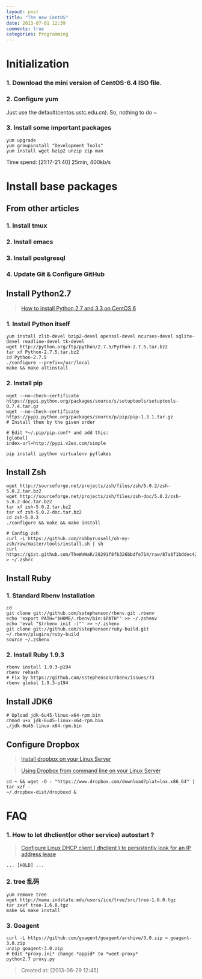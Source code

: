 ```yaml
---
layout: post
title: "The new CentOS"
date: 2013-07-01 12:39
comments: true
categories: Programming
---
```

  
Initialization
==============

### 1. Download the mini version of CentOS-6.4 ISO file.

### 2. Configure yum
  Just use the default(centos.ustc.edu.cn). So, nothing to do ~

### 3. Install some important packages

    yum upgrade
    yum groupinstall "Development Tools"
    yum install wget bzip2 unzip zip man 
    
Time spend: [21:17-21:40] 25min, 400kb/s



<!-- more -->


Install base packages
=====================

From other articles
-------------------
### 1. Install tmux
### 2. Install emacs
### 3. Install postgresql
### 4. Update Git & Configure GitHub


Install Python2.7
-----------------
>  [How to install Python 2.7 and 3.3 on CentOS 6](http://toomuchdata.com/2012/06/25/how-to-install-python-2-7-3-on-centos-6-2/)

### 1. Install Python itself

    yum install zlib-devel bzip2-devel openssl-devel ncurses-devel sqlite-devel readline-devel tk-devel
    wget http://python.org/ftp/python/2.7.5/Python-2.7.5.tar.bz2
    tar xf Python-2.7.5.tar.bz2
    cd Python-2.7.5
    ./configure --prefix=/usr/local
    make && make altinstall


### 2. Install pip

    wget --no-check-certificate https://pypi.python.org/packages/source/s/setuptools/setuptools-0.7.4.tar.gz
    wget --no-check-certificate https://pypi.python.org/packages/source/p/pip/pip-1.3.1.tar.gz
    # Install them by the given order

    # Edit *~/.pip/pip.conf* and add this:
    [global]
    index-url=http://pypi.v2ex.com/simple

    pip install ipython virtualenv pyflakes


    
Install Zsh
-----------

    wget http://sourceforge.net/projects/zsh/files/zsh/5.0.2/zsh-5.0.2.tar.bz2
    wget http://sourceforge.net/projects/zsh/files/zsh-doc/5.0.2/zsh-5.0.2-doc.tar.bz2
    tar xf zsh-5.0.2.tar.bz2
    tar xf zsh-5.0.2-doc.tar.bz2
    cd zsh-5.0.2
    ./configure && make && make install
    
    # Config zsh
    curl -L https://github.com/robbyrussell/oh-my-zsh/raw/master/tools/install.sh | sh
    curl https://gist.github.com/TheWaWaR/28291f8fb326bbdfe714/raw/87a8f1bddec42d94f93e2d851e39ad6cf4e0ef48/.zshrc > ~/.zshrc


  
Install Ruby
------------
### 1. Standard Rbenv Installation

    cd
    git clone git://github.com/sstephenson/rbenv.git .rbenv
    echo 'export PATH="$HOME/.rbenv/bin:$PATH"' >> ~/.zshenv
    echo 'eval "$(rbenv init -)"' >> ~/.zshenv
    git clone git://github.com/sstephenson/ruby-build.git ~/.rbenv/plugins/ruby-build
    source ~/.zshenv

    
### 2. Install Ruby 1.9.3

    rbenv install 1.9.3-p194
    rbenv rehash
    # Fix by https://github.com/sstephenson/rbenv/issues/73
    rbenv global 1.9.3-p194

    
Install JDK6
------------

    # Upload jdk-6u45-linux-x64-rpm.bin
    chmod u+x jdk-6u45-linux-x64-rpm.bin
    ./jdk-6u45-linux-x64-rpm.bin


    
Configure Dropbox
-----------------
> [Install dropbox on your Linux Server](https://www.dropbox.com/install?os=lnx)

> [Using Dropbox from command line on your Linux Server](http://www.techpage3.com/2013/01/using-dropbox-from-command-line-on-your.html)

    cd ~ && wget -O - "https://www.dropbox.com/download?plat=lnx.x86_64" | tar xzf -
    ~/.dropbox-dist/dropboxd &
    

 FAQ 
=====

### 1. How to let dhclient(or other service) autostart ?
> [Configure Linux DHCP client ( dhclient ) to persistently look for an IP address lease](http://www.cyberciti.biz/faq/rhel-centos-configure-persistent-dhcp-client/)

    ... [HOLD] ...
    
### 2. tree 乱码

    yum remove tree
    wget http://mama.indstate.edu/users/ice/tree/src/tree-1.6.0.tgz
    tar zxvf tree-1.6.0.tgz
    make && make install    
    

### 3. Goagent

    curl -L https://github.com/goagent/goagent/archive/3.0.zip > goagent-3.0.zip
    unzip goagent-3.0.zip
    # Edit *proxy.ini* change *appid* to *weet-proxy*
    python2.7 proxy.py

    
> Created at: [2013-06-29 12:45]
  
